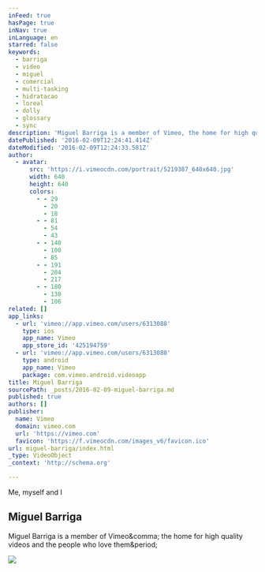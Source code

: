 ```yaml
---
inFeed: true
hasPage: true
inNav: true
inLanguage: en
starred: false
keywords:
  - barriga
  - video
  - miguel
  - comercial
  - multi-tasking
  - hidratacao
  - loreal
  - dolly
  - glossary
  - sync
description: 'Miguel Barriga is a member of Vimeo, the home for high quality videos and the people who love them.'
datePublished: '2016-02-09T12:24:41.414Z'
dateModified: '2016-02-09T12:24:33.581Z'
author:
  - avatar:
      src: 'https://i.vimeocdn.com/portrait/5219387_640x640.jpg'
      width: 640
      height: 640
      colors:
        - - 29
          - 20
          - 18
        - - 81
          - 54
          - 43
        - - 140
          - 100
          - 85
        - - 191
          - 204
          - 217
        - - 180
          - 130
          - 106
related: []
app_links:
  - url: 'vimeo://app.vimeo.com/users/6313088'
    type: ios
    app_name: Vimeo
    app_store_id: '425194759'
  - url: 'vimeo://app.vimeo.com/users/6313088'
    type: android
    app_name: Vimeo
    package: com.vimeo.android.videoapp
title: Miguel Barriga
sourcePath: _posts/2016-02-09-miguel-barriga.md
published: true
authors: []
publisher:
  name: Vimeo
  domain: vimeo.com
  url: 'https://vimeo.com'
  favicon: 'https://f.vimeocdn.com/images_v6/favicon.ico'
url: miguel-barriga/index.html
_type: VideoObject
_context: 'http://schema.org'

---
```

Me, myself and I

<article style=""><h1>Miguel Barriga</h1><p>Miguel Barriga is a member of Vimeo&amp;comma; the home for high quality videos and the people who love them&amp;period;</p><img src="https://i.vimeocdn.com/portrait/5219387_640x640.jpg" /></article>